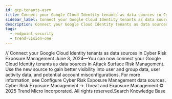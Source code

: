 ```yaml
---
id: gcp-tenants-asrm
title: Connect your Google Cloud Identity tenants as data sources in Cyber Risk Exposure Management
sidebar_label: Connect your Google Cloud Identity tenants as data sources in Cyber Risk Exposure Management
description: Connect your Google Cloud Identity tenants as data sources in Cyber Risk Exposure Management
tags:
  - endpoint-security
  - trend-vision-one
---
```


/*<![CDATA[*/ $('#title').html($('meta[name=map-description]').attr('content')); /*]]>*/ Connect your Google Cloud Identity tenants as data sources in Cyber Risk Exposure Management June 3, 2024—You can now connect your Google Cloud Identity tenants as data sources in Attack Surface Risk Management. Use the new source to gain better visibility into user and group data, user activity data, and potential account misconfigurations. For more information, see Configure Cyber Risk Exposure Management data sources. Cyber Risk Exposure Management → Threat and Exposure Management © 2025 Trend Micro Incorporated. All rights reserved.Search Knowledge Base